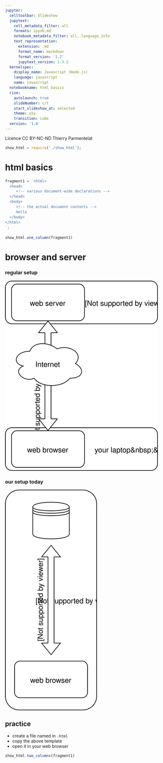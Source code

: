 ```yaml
---
jupyter:
  celltoolbar: Slideshow
  jupytext:
    cell_metadata_filter: all
    formats: ipynb,md
    notebook_metadata_filter: all,-language_info
    text_representation:
      extension: .md
      format_name: markdown
      format_version: '1.2'
      jupytext_version: 1.3.2
  kernelspec:
    display_name: Javascript (Node.js)
    language: javascript
    name: javascript
  notebookname: html basics
  rise:
    autolaunch: true
    slideNumber: c/t
    start_slideshow_at: selected
    theme: sky
    transition: cube
  version: '1.0'
---
```


<div class="licence">
<span>Licence CC BY-NC-ND</span>
<span>Thierry Parmentelat</span>
</div>

```javascript slideshow={"slide_type": "-"}
show_html = require('./show_html');
```

<!-- #region slideshow={"slide_type": "slide"} -->
# html basics
<!-- #endregion -->

```javascript hide_input=true
fragment1 = `<html>
  <head>
     <!-- various document-wide declarations -->
  </head>
  <body>
     <!-- the actual document contents -->
     Hello
  </body>
</html>
`;

show_html.one_column(fragment1)

```

<!-- #region slideshow={"slide_type": "slide"} -->
# browser and server
<!-- #endregion -->

<!-- #region slideshow={"slide_type": ""} cell_style="split" -->
### regular setup

![](../media/client-server.svg)
<!-- #endregion -->

<!-- #region slideshow={"slide_type": ""} cell_style="split" -->
### our setup today

![](../media/local-file.svg)
<!-- #endregion -->

<!-- #region slideshow={"slide_type": "slide"} -->
## practice

* create a file named in `.html`
* copy the above template
* open it in your web browser
<!-- #endregion -->

```javascript hide_input=true slideshow={"slide_type": "slide"}
show_html.two_columns(fragment1)

```
